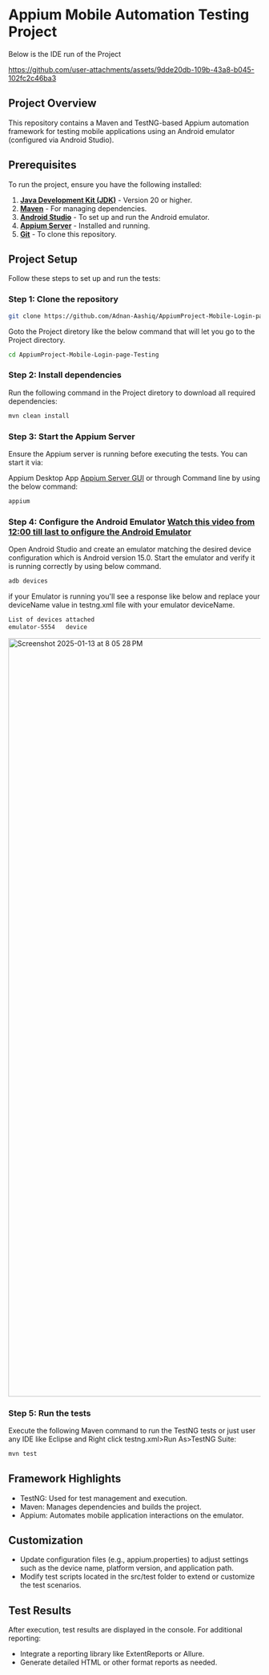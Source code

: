 # Appium Mobile Automation Testing Project
Below is the IDE run of the Project

https://github.com/user-attachments/assets/9dde20db-109b-43a8-b045-102fc2c46ba3
## Project Overview
This repository contains a Maven and TestNG-based Appium automation framework for testing mobile applications using an Android emulator (configured via Android Studio).

## Prerequisites

To run the project, ensure you have the following installed:

1. **[Java Development Kit (JDK)](https://www.oracle.com/java/technologies/javase-jdk11-downloads.html)** - Version 20 or higher.
2. **[Maven](https://maven.apache.org/download.cgi)** - For managing dependencies.
3. **[Android Studio](https://developer.android.com/studio)** - To set up and run the Android emulator.
4. **[Appium Server](https://appium.io/downloads.html)** - Installed and running.
5. **[Git](https://git-scm.com/downloads)** - To clone this repository.

## Project Setup

Follow these steps to set up and run the tests:

### Step 1: Clone the repository
```bash
git clone https://github.com/Adnan-Aashiq/AppiumProject-Mobile-Login-page-Testing.git
```
Goto the Project diretory like the below command that will let you go to the Project directory.
```bash
cd AppiumProject-Mobile-Login-page-Testing
```
### Step 2: Install dependencies
Run the following command in the Project diretory to download all required dependencies:

```bash
mvn clean install
```
### Step 3: Start the Appium Server
Ensure the Appium server is running before executing the tests. You can start it via:

Appium Desktop App [Appium Server GUI](https://github.com/appium/appium-desktop/releases/tag/v1.22.3-4) or through Command line by using the below command:
```bash
appium
```
### Step 4: Configure the Android Emulator [Watch this video from 12:00 till last to onfigure the Android Emulator](https://www.youtube.com/watch?v=fqwE6GdwCe0&list=PLnNg6KqJ3HGjH1qaJ50FoUmXPGnXbQZu7&index=4)
Open Android Studio and create an emulator matching the desired device configuration which is Android version 15.0.
Start the emulator and verify it is running correctly by using below command.
```bash
adb devices
```
if your Emulator is running you'll see a response like below and replace your deviceName value in testng.xml file with your emulator deviceName.
```bash
List of devices attached
emulator-5554	device
```

<img width="1512" alt="Screenshot 2025-01-13 at 8 05 28 PM" src="https://github.com/user-attachments/assets/5e030c30-a76f-40cc-b15b-a6a799863036" />

### Step 5: Run the tests
Execute the following Maven command to run the TestNG tests or just user any IDE like Eclipse and Right click testng.xml>Run As>TestNG Suite:
```bash
mvn test
```
## Framework Highlights
* TestNG: Used for test management and execution.
* Maven: Manages dependencies and builds the project.
* Appium: Automates mobile application interactions on the emulator.
## Customization
* Update configuration files (e.g., appium.properties) to adjust settings such as the device name, platform version, and application path.
* Modify test scripts located in the src/test folder to extend or customize the test scenarios.
## Test Results
After execution, test results are displayed in the console. For additional reporting:

* Integrate a reporting library like ExtentReports or Allure.
* Generate detailed HTML or other format reports as needed.
